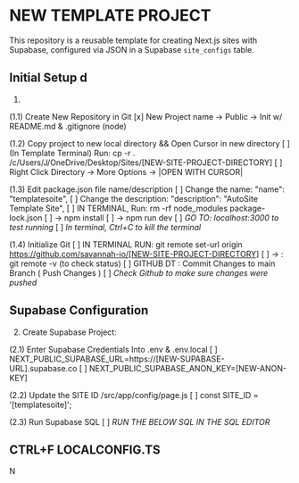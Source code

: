 # NEW TEMPLATE PROJECT #

This repository is a reusable template for creating Next.js sites with Supabase, configured via JSON in a Supabase `site_configs` table.

## Initial Setup d
1. 
  
  (1.1) Create New Repository in Git
        [x] New Project name -> Public -> Init w/ README.md & .gitignore (node)

  (1.2) Copy project to new local directory && Open Cursor in new directory
        [ ] (In Template Terminal) Run: cp -r . /c/Users/J/OneDrive/Desktop/Sites/[NEW-SITE-PROJECT-DIRECTORY]
        [ ] Right Click Directory -> More Options -> |OPEN WITH CURSOR|

  (1.3) Edit package.json file  name/description
        [ ] Change the name:        "name": "templatesoite",
        [ ] Change the description: "description": "AutoSite Template Site",
        [ ] IN TERMINAL, Run: rm -rf node_modules package-lock.json
        [ ] ->                npm install
        [ ] ->                npm run dev
        [ ] *GO TO: localhost:3000 to test running*
        [ ] *In terminal, Ctrl+C to kill the terminal*

  (1.4) Initialize Git 
        [ ] IN TERMINAL RUN: git remote set-url origin https://github.com/savannah-io/[NEW-SITE-PROJECT-DIRECTORY]
        [ ] ->             : git remote -v (to check status) 
        [ ] GITHUB DT      : Commit Changes to main Branch ( Push Changes )
        [ ] *Check Github to make sure changes were pushed*





## Supabase Configuration
2. Create Supabase Project:

  (2.1) Enter Supabase Credentials Into .env & .env.local
        [ ] NEXT_PUBLIC_SUPABASE_URL=https://[NEW-SUPABASE-URL].supabase.co
        [ ] NEXT_PUBLIC_SUPABASE_ANON_KEY=[NEW-ANON-KEY]

  (2.2) Update the SITE ID /src/app/config/page.js
        [ ] const SITE_ID = '[templatesoite]';

  (2.3) Run Supabase SQL
        [ ] *RUN THE BELOW SQL IN THE SQL EDITOR*

   
        
        
## CTRL+F LOCALCONFIG.TS

N